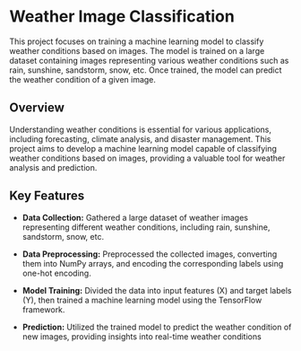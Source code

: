 
# Weather Image Classification

This project focuses on training a machine learning model to classify weather conditions based on images. The model is trained on a large dataset containing images representing various weather conditions such as rain, sunshine, sandstorm, snow, etc. Once trained, the model can predict the weather condition of a given image.

## Overview

Understanding weather conditions is essential for various applications, including forecasting, climate analysis, and disaster management. This project aims to develop a machine learning model capable of classifying weather conditions based on images, providing a valuable tool for weather analysis and prediction.

## Key Features

- **Data Collection:** Gathered a large dataset of weather images representing different weather conditions, including rain, sunshine, sandstorm, snow, etc.

- **Data Preprocessing:** Preprocessed the collected images, converting them into NumPy arrays, and encoding the corresponding labels using one-hot encoding.

- **Model Training:** Divided the data into input features (X) and target labels (Y), then trained a machine learning model using the TensorFlow framework.

- **Prediction:** Utilized the trained model to predict the weather condition of new images, providing insights into real-time weather conditions
